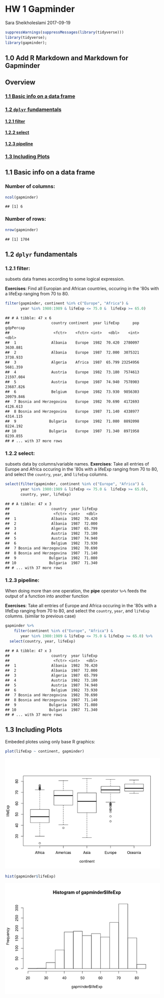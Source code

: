 HW 1 Gapminder
================
Sara Sheikholeslami
2017-09-19

``` r
suppressWarnings(suppressMessages(library(tidyverse)))
library(tidyverse);
library(gapminder);
```

1.0 Add R Markdown and Markdown for Gapminder
---------------------------------------------

Overview
--------

### [1.1 Basic info on a data frame](#1)

### [1.2 `dplyr` fundamentals](#2)

#### [1.2.1 filter](#3)

#### [1.2.2 select](#4)

#### [1.2.3 pipeline](#5)

### [1.3 Including Plots](#6)

<a id="1"></a> 1.1 Basic info on a data frame
---------------------------------------------

### Number of columns:

``` r
ncol(gapminder)
```

    ## [1] 6

### Number of rows:

``` r
nrow(gapminder)
```

    ## [1] 1704

<a id="2"></a> 1.2 `dplyr` fundamentals
---------------------------------------

### <a id="3"></a> 1.2.1 filter:

subsets data frames according to some logical expression.

**Exercises**: Find all Europian and African countries, occuring in the '80s with a lifeExp ranging from 70 to 80.

``` r
filter(gapminder, continent %in% c("Europe", "Africa") & 
       year %in% 1980:1989 & lifeExp <= 75.0 &  lifeExp >= 65.0)
```

    ## # A tibble: 47 x 6
    ##                   country continent  year lifeExp      pop gdpPercap
    ##                    <fctr>    <fctr> <int>   <dbl>    <int>     <dbl>
    ##  1                Albania    Europe  1982  70.420  2780097  3630.881
    ##  2                Albania    Europe  1987  72.000  3075321  3738.933
    ##  3                Algeria    Africa  1987  65.799 23254956  5681.359
    ##  4                Austria    Europe  1982  73.180  7574613 21597.084
    ##  5                Austria    Europe  1987  74.940  7578903 23687.826
    ##  6                Belgium    Europe  1982  73.930  9856303 20979.846
    ##  7 Bosnia and Herzegovina    Europe  1982  70.690  4172693  4126.613
    ##  8 Bosnia and Herzegovina    Europe  1987  71.140  4338977  4314.115
    ##  9               Bulgaria    Europe  1982  71.080  8892098  8224.192
    ## 10               Bulgaria    Europe  1987  71.340  8971958  8239.855
    ## # ... with 37 more rows

### <a id="4"></a> 1.2.2 select:

subsets data by columns/variable names. **Exercises**: Take all entries of Europe and Africa occuring in the '80s with a lifeExp ranging from 70 to 80, and select the `country`, `year`, and `lifeExp` columns.

``` r
select(filter(gapminder, continent %in% c("Europe", "Africa") & 
       year %in% 1980:1989 & lifeExp <= 75.0 &  lifeExp >= 65.0),
       country, year, lifeExp)
```

    ## # A tibble: 47 x 3
    ##                   country  year lifeExp
    ##                    <fctr> <int>   <dbl>
    ##  1                Albania  1982  70.420
    ##  2                Albania  1987  72.000
    ##  3                Algeria  1987  65.799
    ##  4                Austria  1982  73.180
    ##  5                Austria  1987  74.940
    ##  6                Belgium  1982  73.930
    ##  7 Bosnia and Herzegovina  1982  70.690
    ##  8 Bosnia and Herzegovina  1987  71.140
    ##  9               Bulgaria  1982  71.080
    ## 10               Bulgaria  1987  71.340
    ## # ... with 37 more rows

### <a id="5"></a> 1.2.3 pipeline:

When doing more than one operation, the **pipe** operator `%>%` feeds the output of a function into another function

**Exercises**: Take all entries of Europe and Africa occuring in the '80s with a lifeExp ranging from 70 to 80, and select the `country`, `year`, and `lifeExp` columns. (similar to previous case)

``` r
gapminder %>% 
    filter(continent %in% c("Europe", "Africa") & 
       year %in% 1980:1989 & lifeExp <= 75.0 & lifeExp >= 65.0) %>%
  select(country, year, lifeExp)
```

    ## # A tibble: 47 x 3
    ##                   country  year lifeExp
    ##                    <fctr> <int>   <dbl>
    ##  1                Albania  1982  70.420
    ##  2                Albania  1987  72.000
    ##  3                Algeria  1987  65.799
    ##  4                Austria  1982  73.180
    ##  5                Austria  1987  74.940
    ##  6                Belgium  1982  73.930
    ##  7 Bosnia and Herzegovina  1982  70.690
    ##  8 Bosnia and Herzegovina  1987  71.140
    ##  9               Bulgaria  1982  71.080
    ## 10               Bulgaria  1987  71.340
    ## # ... with 37 more rows

<a id="6"></a> 1.3 Including Plots
----------------------------------

Embeded plotes using only base R graphics:

``` r
plot(lifeExp ~ continent, gapminder)
```

![](hw01_gapminder_files/figure-markdown_github-ascii_identifiers/unnamed-chunk-7-1.png)

``` r
hist(gapminder$lifeExp)
```

![](hw01_gapminder_files/figure-markdown_github-ascii_identifiers/unnamed-chunk-8-1.png)
